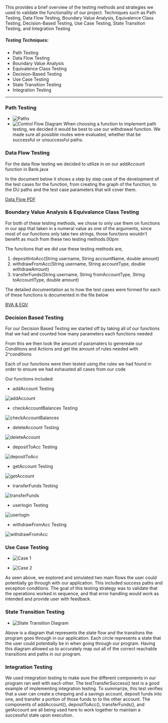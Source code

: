 This provides a brief overview of the testing methods and strategies we used to validate the functionality of our project. Techniques such as Path Testing, Data Flow Testing, Boundary Value Analysis, Equivalence Class Testing, Decision-Based Testing, Use Case Testing, State Transition Testing, and Integration Testing

##### Testing Techniques:
- Path Testing
- Data Flow Testing
- Boundary Value Analysis
- Equivalence Class Testing
- Decision-Based Testing
- Use Case Testing
- State Transition Testing
- Integration Testing
***

### Path Testing
* ![Paths](Images/image.png)
* ![Control Flow Diagram](Images/cfg2.png)
When choosing a function to implement path testing, we decided it would be best to use our withdrawal function. We made sure all possible routes were evaluated, whether that be successful or unsuccessful paths. 

### Data Flow Testing
For the data flow testing we decided to utilize in on our addAccount function in Bank.java

In the document below it shows a step by step case of the development of the test cases for the function, from creating the graph of the function, to the DU paths and the test case parameters that will cover them.

[Data Flow PDF](Documents/DF3752.pdf)

### Boundary Value Analysis & Equivalance Class Testing

For both of these testing methods, we chose to only use them on functions in our app that taken in a numeral value as one of the arguments, since most of our functions only take two strings, those functions wouldn't benefit as much from these two testing methods.00pm

The functions that we did use these testing methods are,

1. depositIntoAcc(String username, String accountName, double amount)
2. withdrawFromAcc(String username, String accountType, double withdrawAmount)
3. transferFunds(String username, String fromAccountType, String toAccountType, double amount)

The detailed documentation as to how the test cases were formed for each of these functions is documented in the file below

[BVA & EQV](Documents/BoundaryValueTesting&EquivalanceClassTesting.pdf)

### Decision Based Testing

For our Decision Based Testing we started off by taking all of our functions that we had and counted how many parameters each functions needed

From this we then took the amount of paramaters to genereate our Conditions and Actions and get the amount of rules needed with 2^conditions

Each of our functions were then tested using the rules we had found in order to ensure we had exhausted all cases from our code

Our functions included:

* addAccount Testing

![addAccount](DecisionBasedTesting/addAccountTesting.png)

* checkAccountBalances Testing

![checkAccountBalances](DecisionBasedTesting/checkAccountBalancesTesting.png)

* deleteAccount Testing

![deleteAccount](DecisionBasedTesting/deleteAccountTesting.png)

* depositToAcc Testing

![depositToAcc](DecisionBasedTesting/depositToAccTesting.png)

* getAccount Testing

![getAccount](DecisionBasedTesting/getAccountTesting.png)

* transferFunds Testing

![transferFunds](DecisionBasedTesting/transferFundsTesting.png)

* userlogin Testing

![userlogin](DecisionBasedTesting/userloginTesting.png)

* withdrawFromAcc Testing

![withdrawFromAcc](DecisionBasedTesting/withdrawFromAccTesting.png)

### Use Case Testing
* ![Case 1](Images/UseCase1.png)

* ![Case 2](Images/UseCase2.png)

As seen above, we explored and simulated two main flows the user could potentially go through with our application. This included success paths and exception conditions. The goal of this testing strategy was to validate that the operations worked in sequence, and that error handling would work as intended and provide user with feedback.

### State Transition Testing
* ![State Transition Diagram](Images/statediagram.png)

Above is a diagram that represents the state flow and the transitons the program goes through in our application. Each circle represents a state that the user could potentially be in when going through our program. Having this diagram allowed us to accurately map out all of the correct reachable transitions and paths in our program.

### Integration Testing

We used integration testing to make sure the different components in our program ran well with each other. 
The testTransferSuccess() test is a good example of implementing integration testing. To summarize, this test verifies that a user can create a chequing and a savings account, deposit funds into one, and transfer a portion of those funds to to the other account. The components of addAccount(), depositToAcc(), transferFunds(), and getAccount are all being used here to work together to maintain a successful state upon execution. 



